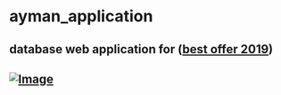 # ayman_application

database web application for ([best offer 2019](https://www.facebook.com/Bestoffer2019/))
---
[![Image](https://scontent.fcai2-1.fna.fbcdn.net/v/t1.0-9/46454466_724625367906435_449966268854829056_n.png?_nc_cat=108&_nc_ht=scontent.fcai2-1.fna&oh=9a9486b2c845edf7708d362d8f5e0a8a&oe=5C8DDAFD)](https://www.facebook.com/Bestoffer2019/)
---


